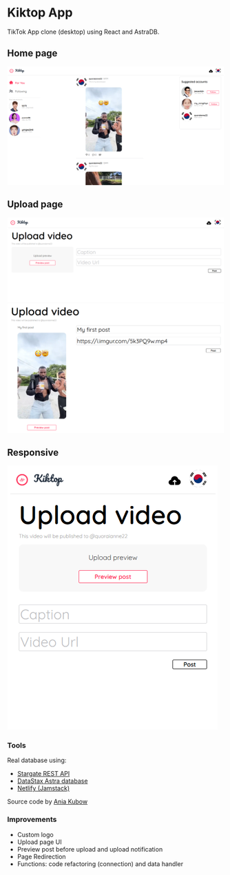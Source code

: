 # Kiktop App #
TikTok App clone (desktop) using React and AstraDB.

## Home page
![Home Page](https://github.com/LSS-commits/kiktop_react/blob/main/src/assets/homepage.PNG?raw=true)

## Upload page
![Upload Page](https://github.com/LSS-commits/kiktop_react/blob/main/src/assets/uploadpage.PNG?raw=true)
![Upload Page - Preview Upload](https://github.com/LSS-commits/kiktop_react/blob/main/src/assets/uploadpage_preview.PNG?raw=true)

## Responsive
![Upload Page - Responsive](https://github.com/LSS-commits/kiktop_react/blob/main/src/assets/uploadpage_responsive.PNG?raw=true)

### Tools
Real database using: 

- [Stargate REST API](https://stargate.io/) 
- [DataStax Astra database](https://www.datastax.com/)
- [Netlify (Jamstack)](https://www.netlify.com/jamstack/)

Source code by [Ania Kubow](https://github.com/kubowania/stargate-tik-tok)

### Improvements
- Custom logo
- Upload page UI
- Preview post before upload and upload notification
- Page Redirection
- Functions: code refactoring (connection) and data handler